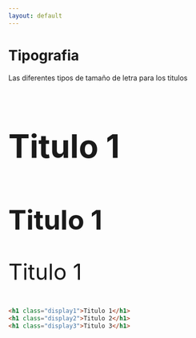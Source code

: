 ```yaml
---
layout: default
---
```


# Tipografia
Las diferentes tipos de tama&#241;o de letra para los titulos
<h1 style="font-size: 64px;">Titulo 1</h1>
<h1 style="font-size: 54px;">Titulo 1</h1>
<p style="font-size: 44px;">Titulo 1</p>

```html
<h1 class="display1">Titulo 1</h1>
<h1 class="display2">Titulo 2</h1>
<h1 class="display3">Titulo 3</h1>
```